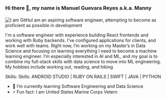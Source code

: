### Hi there 👋, my name is Manuel Guevara Reyes a.k.a. Manny
#### 
![I am GitHuI am an aspiring software engineer, attempting to become as proficient as possible in development](https://media.istockphoto.com/id/636526232/vector/software-engineering-banner-and-icons.jpg?s=612x612&w=0&k=20&c=IJM5yVO0abXLq3VGlg-XmifzbMl5x4mMta-nqWde8ig=)

I'm a software engineer with experience building React frontends and working with Ruby backends. I’ve configured applications for clients, and work well with teams. Right now, I’m working on my Master’s in Data Science and focusing on learning everything I need to become a machine learning engineer. I’m especially interested in AI and ML, and my goal is to combine my full-stack skills with data science to move into ML engineering.
My hobbies include working out, reading, and hiking

Skills: Skills: ANDROID STUDIO | RUBY ON RAILS | SWIFT | JAVA | PYTHON

- 🌱 I’m currently learning Software Engineering and Data Science 
- ⚡ Fun fact: I am United States Marine Corps Vetern 





